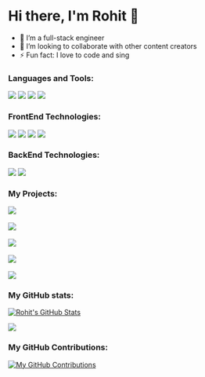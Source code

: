 # Hi there, I'm Rohit 👋 

- 🚀 I’m a full-stack engineer
- 👯 I’m looking to collaborate with other content creators
- ⚡ Fun fact: I love to code and sing

### Languages and Tools:

![](https://img.shields.io/badge/Language-Java-informational?style=flat&logo=java&logoColor=white&color=2bbc8a)
![](https://img.shields.io/badge/Tool-Visual_Studio_Code-informational?style=flat&logo=VisualStudioCode&logoColor=white&color=2bbc8a)
![](https://img.shields.io/badge/Tool-Intellij_IDEA-informational?style=flat&logo=intellij-idea&logoColor=white&color=2bbc8a)
![](https://img.shields.io/badge/Tool-Spring_Tool_Suite-informational?style=flat&logo=Spring&logoColor=white&color=2bbc8a)

### FrontEnd Technologies:

![](https://img.shields.io/badge/Language-Javascript-informational?style=flat&logo=javascript&logoColor=white&color=2bbc8a)
![](https://img.shields.io/badge/Language-HTML-informational?style=flat&logo=HTML5&logoColor=white&color=2bbc8a)
![](https://img.shields.io/badge/Language-CSS-informational?style=flat&logo=CSS3&logoColor=white&color=2bbc8a)
![](https://img.shields.io/badge/Framework-React_JS-informational?style=flat&logo=react&logoColor=white&color=2bbc8a)

### BackEnd Technologies:

![](https://img.shields.io/badge/Framework-Spring_Boot-informational?style=flat&logo=SpringBoot&logoColor=white&color=2bbc8a)
![](https://img.shields.io/badge/Framework-Vert.x-informational?style=flat&logo=eclipse-vert.x&logoColor=white&color=2bbc8a)


### My Projects:

<a href="https://github.com/rohit1039/course-enrollment-application">
  <img align="center" src="https://github-readme-stats.vercel.app/api/pin/?username=rohit1039&repo=course-enrollment-application&title_color=ffffff&text_color=c9cacc&icon_color=2bbc8a&bg_color=1d1f21" />
</a>

<br />
<br />

<a href="https://github.com/rohit1039/shopme">
  <img align="center" src="https://github-readme-stats.vercel.app/api/pin/?username=rohit1039&repo=shopme&title_color=ffffff&text_color=c9cacc&icon_color=2bbc8a&bg_color=1d1f21" />
</a>

<br />
<br />

<a href="https://github.com/rohit1039/DrumKit-JS">
  <img align="center" src="https://github-readme-stats.vercel.app/api/pin/?username=rohit1039&repo=DrumKit-JS&title_color=ffffff&text_color=c9cacc&icon_color=2bbc8a&bg_color=1d1f21" />
</a>

<br />
<br />

<a href="https://github.com/rohit1039/TinDog">
  <img align="center" src="https://github-readme-stats.vercel.app/api/pin/?username=rohit1039&repo=TinDog&title_color=ffffff&text_color=c9cacc&icon_color=2bbc8a&bg_color=1d1f21" />
</a>

<br />
<br />

<a href="https://github.com/rohit1039/Dicee-Challenge">
  <img align="center" src="https://github-readme-stats.vercel.app/api/pin/?username=rohit1039&repo=Dicee-Challenge&title_color=ffffff&text_color=c9cacc&icon_color=2bbc8a&bg_color=1d1f21" />
</a>


### My GitHub stats:

[![Rohit's GitHub Stats](https://github-readme-stats.vercel.app/api?username=rohit1039&show_icons=true&theme=radical)](https://github.com/rohit1039)

![](https://github-profile-summary-cards.vercel.app/api/cards/repos-per-language?username=rohit1039&theme=monokai)

### My GitHub Contributions:

[![My GitHub Contributions](https://github-profile-summary-cards.vercel.app/api/cards/profile-details?username=rohit1039&theme=monokai)](https://github.com/rohit1039)

